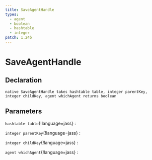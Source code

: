 ```yaml
---
title: SaveAgentHandle
types:
  - agent
  - boolean
  - hashtable
  - integer
patch: 1.24b
---
```


# SaveAgentHandle

## Declaration

```jass
native SaveAgentHandle takes hashtable table, integer parentKey, integer childKey, agent whichAgent returns boolean
```

## Parameters
`hashtable table`{!language=jass}
: 

`integer parentKey`{!language=jass}
: 

`integer childKey`{!language=jass}
: 

`agent whichAgent`{!language=jass}
: 

